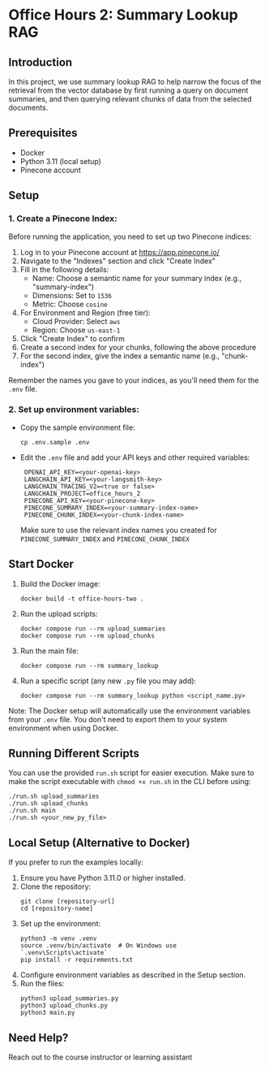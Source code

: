 # Office Hours 2: Summary Lookup RAG

## Introduction
In this project, we use summary lookup RAG to help narrow the focus of the retrieval from the vector database by first running a query on document summaries, and then querying relevant chunks of data from the selected documents.

## Prerequisites
- Docker
- Python 3.11 (local setup)
- Pinecone account

## Setup

### 1. Create a Pinecone Index:
Before running the application, you need to set up two Pinecone indices:

1. Log in to your Pinecone account at https://app.pinecone.io/
2. Navigate to the "Indexes" section and click "Create Index"
3. Fill in the following details:
   - Name: Choose a semantic name for your summary index (e.g., "summary-index")
   - Dimensions: Set to `1536`
   - Metric: Choose `cosine`
4. For Environment and Region (free tier):
   - Cloud Provider: Select `aws`
   - Region: Choose `us-east-1`
5. Click "Create Index" to confirm
6. Create a second index for your chunks, following the above procedure
7. For the second index, give the index a semantic name (e.g., "chunk-index")

Remember the names you gave to your indices, as you'll need them for the `.env` file.

### 2. Set up environment variables:
- Copy the sample environment file:
  ```
  cp .env.sample .env
  ```
- Edit the `.env` file and add your API keys and other required variables:
  ```
   OPENAI_API_KEY=<your-openai-key>
   LANGCHAIN_API_KEY=<your-langsmith-key>
   LANGCHAIN_TRACING_V2=<true or false>
   LANGCHAIN_PROJECT=office_hours_2
   PINECONE_API_KEY=<your-pinecone-key>
   PINECONE_SUMMARY_INDEX=<your-summary-index-name>
   PINECONE_CHUNK_INDEX=<your-chunk-index-name>
  ```
  Make sure to use the relevant index names you created for `PINECONE_SUMMARY_INDEX` and `PINECONE_CHUNK_INDEX`

## Start Docker

1. Build the Docker image:
   ```
   docker build -t office-hours-two .
   ```

2. Run the upload scripts:
   ```
   docker compose run --rm upload_summaries
   docker compose run --rm upload_chunks
   ```

3. Run the main file:
   ```
   docker compose run --rm summary_lookup
   ```

4. Run a specific script (any new `.py` file you may add):
   ```
   docker compose run --rm summary_lookup python <script_name.py>
   ```

Note: The Docker setup will automatically use the environment variables from your `.env` file. You don't need to export them to your system environment when using Docker.

## Running Different Scripts
You can use the provided `run.sh` script for easier execution.
Make sure to make the script executable with `chmod +x run.sh` in the CLI before using:
```
./run.sh upload_summaries
./run.sh upload_chunks
./run.sh main
./run.sh <your_new_py_file>
```

## Local Setup (Alternative to Docker)
If you prefer to run the examples locally:

1. Ensure you have Python 3.11.0 or higher installed.
2. Clone the repository:
   ```
   git clone [repository-url]
   cd [repository-name]
   ```
3. Set up the environment:
   ```
   python3 -m venv .venv
   source .venv/bin/activate  # On Windows use `.venv\Scripts\activate`
   pip install -r requirements.txt
   ```
4. Configure environment variables as described in the Setup section.
5. Run the files:
   ```
   python3 upload_summaries.py
   python3 upload_chunks.py
   python3 main.py
   ```

## Need Help?
Reach out to the course instructor or learning assistant
